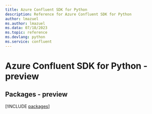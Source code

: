 ```yaml
---
title: Azure Confluent SDK for Python
description: Reference for Azure Confluent SDK for Python
author: lmazuel
ms.author: lmazuel
ms.data: 07/18/2023
ms.topic: reference
ms.devlang: python
ms.service: confluent
---
```

# Azure Confluent SDK for Python - preview
## Packages - preview
[!INCLUDE [packages](confluent-index.md)]